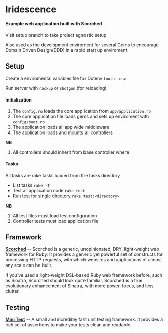 Iridescence
===========

#### Example web application built with Scorched
Visit setup branch to take project agnostic setup

Also used as the development enviroment for several Gems to encourage Domain Driven Design(DDD) in a rapid start up enviroment.

## Setup
Create a enviromental variables file for Dotenv `touch .env`

Run server with `rackup` or `shotgun` (for reloading)

#### Initialization
1. The `config.ru` loads the core application from `app/application.rb`
2. The core application file loads gems and sets up enviroment with `config/boot.rb`
3. The application loads all app wide middleware
4. The application loads and mounts all controllers

**NB**
1. All controllers should inherit from base controller where

#### Tasks
All tasks are rake tasks loaded from the tasks directory

- List tasks `rake -T`
- Test all application code `rake test`
- Run test for single directory `rake test:<directory>`

**NB**
1. All test files must load test configuration
2. Controller tests must load application file

## Framework

**[Scorched](http://scorchedrb.com/)** -- Scorched is a generic, unopinionated, DRY, light-weight web framework for Ruby. It provides a generic yet powerful set of constructs for processing HTTP requests, with which websites and applications of almost any scale can be built.

If you've used a light-weight DSL-based Ruby web framework before, such as Sinatra, Scorched should look quite familiar. Scorched is a true evolutionary enhancement of Sinatra, with more power, focus, and less clutter.

## Testing
**[Mini Test]()** -- A small and incredibly fast unit testing framework.
It provides a rich set of assertions to make your tests clean and
readable.
